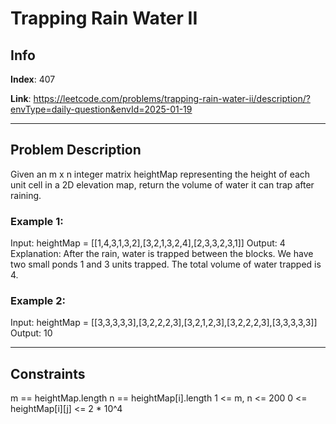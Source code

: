 # Trapping Rain Water II

## Info
**Index**: 407

**Link**: https://leetcode.com/problems/trapping-rain-water-ii/description/?envType=daily-question&envId=2025-01-19

---

## Problem Description
Given an m x n integer matrix heightMap representing the height of each unit cell in a 2D elevation map, return the volume of water it can trap after raining.

### Example 1:

Input: heightMap = [[1,4,3,1,3,2],[3,2,1,3,2,4],[2,3,3,2,3,1]]
Output: 4
Explanation: After the rain, water is trapped between the blocks.
We have two small ponds 1 and 3 units trapped.
The total volume of water trapped is 4.

### Example 2:

Input: heightMap = [[3,3,3,3,3],[3,2,2,2,3],[3,2,1,2,3],[3,2,2,2,3],[3,3,3,3,3]]
Output: 10

---

## Constraints

m == heightMap.length
n == heightMap[i].length
1 <= m, n <= 200
0 <= heightMap[i][j] <= 2 * 10^4